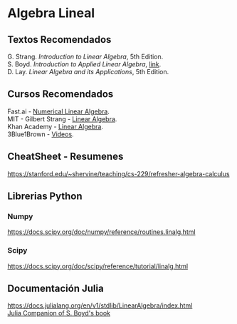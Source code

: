 # Algebra Lineal
## Textos Recomendados
G. Strang. *Introduction to Linear Algebra*, 5th Edition.<br>
S. Boyd. *Introduction to Applied Linear Algebra*, [link](http://vmls-book.stanford.edu/).<br>
D. Lay. *Linear Algebra and its Applications*, 5th Edition.<br>

## Cursos Recomendados 
Fast.ai - [Numerical Linear Algebra](https://www.fast.ai/2017/07/17/num-lin-alg/).<br>
MIT - Gilbert Strang - [Linear Algebra](https://ocw.mit.edu/courses/mathematics/18-06sc-linear-algebra-fall-2011/index.htm).<br>
Khan Academy - [Linear Algebra](https://es.khanacademy.org/math/linear-algebra).<br>
3Blue1Brown - [Videos](https://www.youtube.com/watch?v=kjBOesZCoqc&list=PL0-GT3co4r2y2YErbmuJw2L5tW4Ew2O5B).

## CheatSheet - Resumenes
https://stanford.edu/~shervine/teaching/cs-229/refresher-algebra-calculus


## Librerias Python
### Numpy
https://docs.scipy.org/doc/numpy/reference/routines.linalg.html <br>
### Scipy
https://docs.scipy.org/doc/scipy/reference/tutorial/linalg.html <br>

## Documentación Julia
https://docs.julialang.org/en/v1/stdlib/LinearAlgebra/index.html <br>
[Julia Companion of S. Boyd's book](http://vmls-book.stanford.edu/vmls-julia-companion.pdf)
